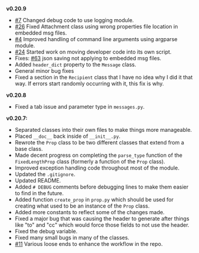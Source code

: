 **v0.20.9**
* [#7](https://github.com/Syncurity/msg-extractor/issues/7) Changed debug code to use logging module.
* [#26](https://github.com/Syncurity/msg-extractor/issues/26) Fixed Attachment class using wrong properties file location in embedded msg files.
* [#4](https://github.com/Syncurity/msg-extractor/issues/4) Improved handling of command line arguments using argparse module.
* [#24](https://github.com/Syncurity/msg-extractor/issues/24) Started work on moving developer code into its own script.
* Fixes: [#63](https://github.com/mattgwwalker/msg-extractor/issues/63) json saving not applying to embedded msg files.
* Added `header_dict` property to the `Message` class.
* General minor bug fixes
* Fixed a section in the `Recipient` class that I have no idea why I did it that way. If errors start randomly occurring with it, this fix is why.

**v0.20.8**
* Fixed a tab issue and parameter type in `messages.py`.


**v0.20.7:**

* Separated classes into their own files to make things more manageable.
* Placed `__doc__` back inside of `__init__.py`.
* Rewrote the `Prop` class to be two different classes that extend from a base class.
* Made decent progress on completing the `parse_type` function of the `FixedLengthProp` class (formerly a function of the `Prop` class).
* Improved exception handling code throughout most of the module.
* Updated the `.gitignore`.
* Updated README.
* Added `# DEBUG` comments before debugging lines to make them easier to find in the future.
* Added function `create_prop` in `prop.py` which should be used for creating what used to be an instance of the `Prop` class.
* Added more constants to reflect some of the changes made.
* Fixed a major bug that was causing the header to generate after things like "to" and "cc" which would force those fields to not use the header.
* Fixed the debug variable.
* Fixed many small bugs in many of the classes.
* [#11](https://github.com/Syncurity/msg-extractor/issues/11) Various loose ends to enhance the workflow in the repo.
